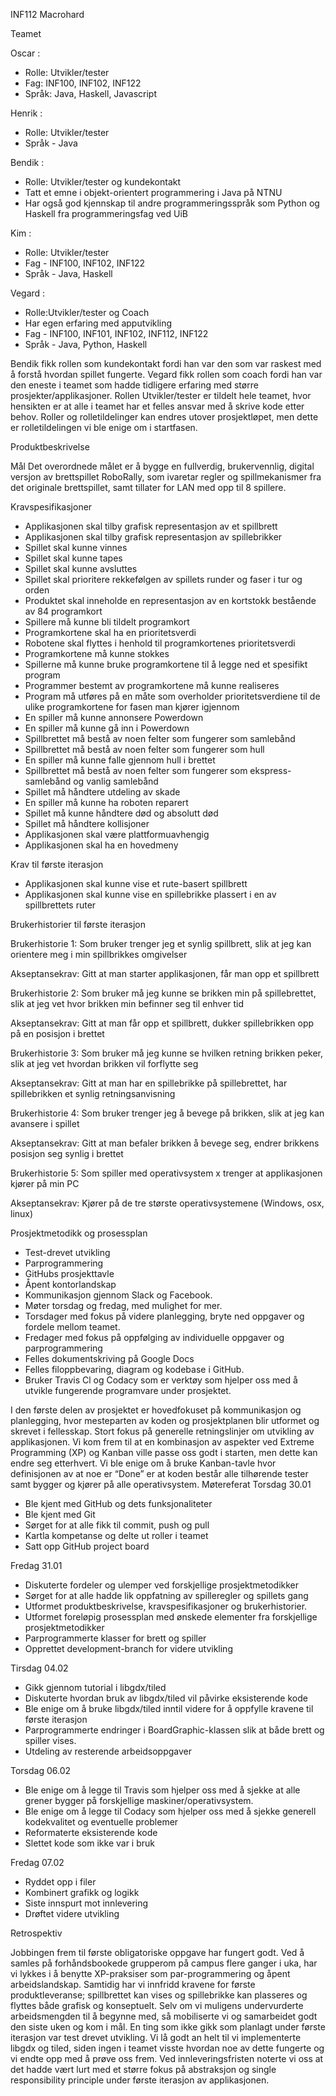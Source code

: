 ﻿INF112
Macrohard




Teamet


Oscar : 
* Rolle: Utvikler/tester
* Fag: INF100, INF102, INF122
* Språk: Java, Haskell, Javascript


Henrik : 
* Rolle: Utvikler/tester
* Språk - Java


Bendik :
* Rolle: Utvikler/tester og kundekontakt
* Tatt et emne i objekt-orientert programmering i Java på NTNU
* Har også god kjennskap til andre programmeringsspråk som Python og Haskell fra programmeringsfag ved UiB


Kim : 
* Rolle: Utvikler/tester
* Fag - INF100, INF102, INF122
* Språk - Java, Haskell


Vegard :
* Rolle:Utvikler/tester og Coach
* Har egen erfaring med apputvikling
* Fag - INF100, INF101, INF102, INF112, INF122
* Språk - Java, Python, Haskell


Bendik fikk rollen som kundekontakt fordi han var den som var raskest med å forstå hvordan spillet fungerte. Vegard fikk rollen som coach fordi han var den eneste i teamet som hadde tidligere erfaring med større prosjekter/applikasjoner. Rollen Utvikler/tester er tildelt hele teamet, hvor hensikten er at alle i teamet har et felles ansvar med å skrive kode etter behov. Roller og rolletildelinger kan endres utover prosjektløpet, men dette er rolletildelingen vi ble enige om i startfasen.


Produktbeskrivelse


Mål
Det overordnede målet er å bygge en fullverdig, brukervennlig, digital versjon av brettspillet RoboRally, som ivaretar regler og spillmekanismer fra det originale brettspillet, samt tillater for LAN med opp til 8 spillere.




Kravspesifikasjoner


* Applikasjonen skal tilby grafisk representasjon av et spillbrett 
* Applikasjonen skal tilby grafisk representasjon av spillebrikker
* Spillet skal kunne vinnes
* Spillet skal kunne tapes
* Spillet skal kunne avsluttes
* Spillet skal prioritere rekkefølgen av spillets runder og faser i tur og orden
* Produktet skal inneholde en representasjon av en kortstokk bestående av 84 programkort
* Spillere må kunne bli tildelt programkort
* Programkortene skal ha en prioritetsverdi
* Robotene skal flyttes i henhold til programkortenes prioritetsverdi
* Programkortene må kunne stokkes
* Spillerne må kunne bruke programkortene til å legge ned et spesifikt program
* Programmer bestemt av programkortene må kunne realiseres
* Program må utføres på en måte som overholder prioritetsverdiene til de ulike programkortene for fasen man kjører igjennom 
* En spiller må kunne annonsere Powerdown
* En spiller må kunne gå inn i Powerdown
* Spillbrettet må bestå av noen felter som fungerer som samlebånd
* Spillbrettet må bestå av noen felter som fungerer som hull
* En spiller må kunne falle gjennom hull i brettet 
* Spillbrettet må bestå av noen felter som fungerer som ekspress-samlebånd og vanlig samlebånd
* Spillet må håndtere utdeling av skade
* En spiller må kunne ha roboten reparert
* Spillet må kunne håndtere død og absolutt død
* Spillet må håndtere kollisjoner
* Applikasjonen skal være plattformuavhengig
* Applikasjonen skal ha en hovedmeny 


Krav til første iterasjon


* Applikasjonen skal kunne vise et rute-basert spillbrett
* Applikasjonen skal kunne vise en spillebrikke plassert i en av spillbrettets ruter




Brukerhistorier til første iterasjon
 

Brukerhistorie 1:
Som bruker trenger jeg et synlig spillbrett, slik at jeg kan orientere meg i min spillbrikkes omgivelser

Akseptansekrav:
Gitt at man starter applikasjonen, får man opp et spillbrett 


Brukerhistorie 2:
Som bruker må jeg kunne se brikken min på spillebrettet, slik at jeg vet hvor brikken min befinner seg til enhver tid

Akseptansekrav:
Gitt at man får opp et spillbrett, dukker spillebrikken opp på en posisjon i brettet


Brukerhistorie 3:
Som bruker må jeg kunne se hvilken retning brikken peker, slik at jeg vet hvordan brikken vil forflytte seg 

Akseptansekrav:
Gitt at man har en spillebrikke på spillebrettet, har spillebrikken et synlig retningsanvisning


Brukerhistorie 4:
Som bruker trenger jeg å bevege på brikken, slik at jeg kan avansere i spillet

Akseptansekrav:
Gitt at man befaler brikken å bevege seg, endrer brikkens posisjon seg synlig i brettet


Brukerhistorie 5:
Som spiller med operativsystem x trenger at applikasjonen kjører på min PC

Akseptansekrav:
Kjører på de tre største operativsystemene (Windows, osx, linux)



Prosjektmetodikk og prosessplan


* Test-drevet utvikling 
* Parprogrammering
* GitHubs prosjekttavle 
* Åpent kontorlandskap
* Kommunikasjon gjennom Slack og Facebook.
* Møter torsdag og fredag, med mulighet for mer.
* Torsdager med fokus på videre planlegging, bryte ned oppgaver og fordele mellom teamet.
* Fredager med fokus på oppfølging av individuelle oppgaver og parprogrammering
* Felles dokumentskriving på Google Docs
* Felles filoppbevaring, diagram og kodebase i GitHub.
* Bruker Travis Cl og Codacy som er verktøy som hjelper oss med å utvikle fungerende programvare under prosjektet.




I den første delen av prosjektet er hovedfokuset på kommunikasjon og planlegging, hvor mesteparten av koden og prosjektplanen blir utformet og skrevet i fellesskap. Stort fokus på generelle retningslinjer om utvikling av applikasjonen. Vi kom frem til at en kombinasjon av aspekter ved Extreme Programming (XP) og Kanban ville passe oss godt i starten, men dette kan endre seg etterhvert. Vi ble enige om å bruke Kanban-tavle hvor definisjonen av at noe er “Done” er at koden består alle tilhørende tester samt bygger og kjører på alle operativsystem.
Møtereferat
Torsdag 30.01
* Ble kjent med GitHub og dets funksjonaliteter
* Ble kjent med Git
* Sørget for at alle fikk til commit, push og pull
* Kartla kompetanse og delte ut roller i teamet
* Satt opp GitHub project board


Fredag 31.01
* Diskuterte fordeler og ulemper ved forskjellige prosjektmetodikker
* Sørget for at alle hadde lik oppfatning av spilleregler og spillets gang
* Utformet produktbeskrivelse, kravspesifikasjoner og brukerhistorier.
* Utformet foreløpig prosessplan med ønskede elementer fra forskjellige prosjektmetodikker
* Parprogrammerte klasser for brett og spiller
* Opprettet development-branch for videre utvikling


Tirsdag 04.02
* Gikk gjennom tutorial i libgdx/tiled
* Diskuterte hvordan bruk av libgdx/tiled vil påvirke eksisterende kode 
* Ble enige om å bruke libgdx/tiled inntil videre for å oppfylle kravene til første iterasjon
* Parprogrammerte endringer i BoardGraphic-klassen slik at både brett og spiller vises.
* Utdeling av resterende arbeidsoppgaver


Torsdag 06.02
* Ble enige om å legge til Travis som hjelper oss med å sjekke at alle grener bygger på forskjellige maskiner/operativsystem.
* Ble enige om å legge til Codacy som hjelper oss med å sjekke generell kodekvalitet og eventuelle problemer
* Reformaterte eksisterende kode
* Slettet kode som ikke var i bruk


Fredag 07.02
* Ryddet opp i filer
* Kombinert grafikk og logikk
* Siste innspurt mot innlevering
* Drøftet videre utvikling




Retrospektiv


Jobbingen frem til første obligatoriske oppgave har fungert godt. Ved å samles på forhåndsbookede grupperom på campus flere ganger i uka, har vi lykkes i å benytte XP-praksiser som par-programmering og åpent arbeidslandskap. Samtidig har vi innfridd kravene for første produktleveranse; spillbrettet kan vises og spillebrikke kan plasseres og flyttes både grafisk og konseptuelt. Selv om vi muligens undervurderte arbeidsmengden til å begynne med, så mobiliserte vi og samarbeidet godt den siste uken og kom i mål. En ting som ikke gikk som planlagt under første iterasjon var test drevet utvikling. Vi lå godt an helt til vi implementerte libgdx og tiled, siden ingen i teamet visste hvordan noe av dette fungerte og vi endte opp med å prøve oss frem. Ved innleveringsfristen noterte vi oss at det hadde vært lurt med et større fokus på abstraksjon og single responsibility principle under første iterasjon av applikasjonen.
